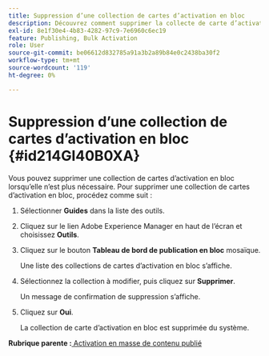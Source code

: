 ```yaml
---
title: Suppression d’une collection de cartes d’activation en bloc
description: Découvrez comment supprimer la collecte de carte d’activation en bloc dans AEM Guides.
exl-id: 8e1f30e4-4b83-4282-97c9-7e6960c6ec19
feature: Publishing, Bulk Activation
role: User
source-git-commit: be06612d832785a91a3b2a89b84e0c2438ba30f2
workflow-type: tm+mt
source-wordcount: '119'
ht-degree: 0%

---
```


# Suppression d’une collection de cartes d’activation en bloc {#id214GI40B0XA}

Vous pouvez supprimer une collection de cartes d’activation en bloc lorsqu’elle n’est plus nécessaire. Pour supprimer une collection de cartes d’activation en bloc, procédez comme suit :

1. Sélectionner **Guides** dans la liste des outils.

1. Cliquez sur le lien Adobe Experience Manager en haut de l’écran et choisissez **Outils**.

1. Cliquez sur le bouton **Tableau de bord de publication en bloc** mosaïque.

   Une liste des collections de cartes d’activation en bloc s’affiche.

1. Sélectionnez la collection à modifier, puis cliquez sur **Supprimer**.

   Un message de confirmation de suppression s’affiche.

1. Cliquez sur **Oui**.

   La collection de carte d’activation en bloc est supprimée du système.


**Rubrique parente :**[ Activation en masse de contenu publié](conf-bulk-activation.md)
